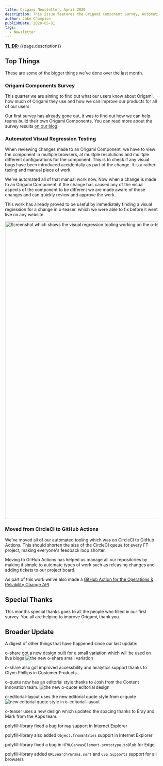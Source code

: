 ```yaml
---
title: Origami Newsletter, April 2020
description: This issue features the Origami Component Survey, Automating Visual Testing of Origami Components and moving from CircleCI to GitHub Actions
author: Jake Champion
publishDate: 2020-05-01
tags:
  - Newsletter
---
```


<abbr title="Too long; didn't read">
	<strong>
	TL;DR:
	</strong>
</abbr> {{page.description}}

## Top Things

These are some of the bigger things we've done over the last month.

### Origami Components Survey

This quarter we are aiming to find out what our users know about Origami, how much of Origami they use and how we can improve our products for all of our users.

Our first survey has already gone out, it was to find out how we can help teams build their own Origami Components. You can read more about the survey results [on our blog](/blog/2020/04/20/origami-survey-results/).

### Automated Visual Regression Testing

When reviewing changes made to an Origami Component, we have to view the component in multiple browsers, at mulitple resolutions and mulitple different configurations for the component. This is to check if any visual bugs have been introduced accidentally as part of the change. It is a rather taxing and manual piece of work.

We've automated all of that manual work now. Now when a change is made to an Origami Component, if the change has caused any of the visual aspects of the component to be different we are made aware of those changes and can quickly review and approve the work.

This work has already proved to be useful by immediately finding a visual regression for a change in o-teaser, which we were able to fix before it went live on any website.

<img width="980" alt="Screenshot which shows the visual regression tooling working on the o-teaser component" src="https://user-images.githubusercontent.com/1569131/80602987-bc8df900-8a27-11ea-84b2-1329c45a3d3b.png">

### Moved from CircleCI to GitHub Actions

We've moved all of our automated tooling which was on CircleCI to GitHub Actions. This should shorten the size of the CircleCI queue for every FT project, making everyone's feedback loop shorter.

Moving to GitHub Actions has helped us manage all our repositories by making it simple to automate types of work such as releasing changes and adding tickets to our project board.

As part of this work we've also made a [GitHub Action for the Operations & Reliability Change API](https://github.com/Financial-Times/change-api-action/).


## Special Thanks

This months special thanks goes to all the people who filled in our first survey. You all are helping to improve Origami, thank you.

## Broader Update

A digest of other things that have happened since our last update:

o-share got a new design built for a small variation which will be used on live blogs <img src='https://user-images.githubusercontent.com/10405691/78160045-4f447380-743b-11ea-88c7-62660222f125.png' alt='the new o-share small variation' />

o-share also got improved accessbility and analytics support thanks to Glynn Phillips in Customer Products.

o-quote now has an editorial style thanks to Josh from the Content Innovation team.
<img src='https://user-images.githubusercontent.com/10405691/78697295-82ce4480-78f8-11ea-99af-278ea5eae152.png' alt='the new o-quote editorial design' />

o-editorial-layout uses the new editorial quote style from o-quote <img src='https://user-images.githubusercontent.com/10405691/80201001-5ebe7300-861b-11ea-98c1-8c4448db4f25.png' alt='new editorial quote style in o-editorial-layout' />

o-teaser uses a new design which updated the spacing thanks to Eray and Mark from the Apps team.

polyfill-library fixed a bug for `Map` support in Internet Explorer

polyfill-library also added `Object.fromEntries` support in Internet Explorer

polyfill-library fixed a bug in `HTMLCanvasElement.prototype.toBlob` for Edge

polyfill-library added `URLSearchParams.sort` and `CSS.Supports` support for all browsers

